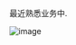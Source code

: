 最近熟悉业务中.

![image](https://github.com/user-attachments/assets/4e1ac79a-f5af-415d-87de-78fb325ba2e9)
